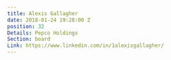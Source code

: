 ```yaml
---
title: Alexis Gallagher
date: 2018-01-24 19:28:00 Z
position: 32
Details: Pepco Holdings
Section: board
Link: https://www.linkedin.com/in/1alexisgallagher/
---
```


